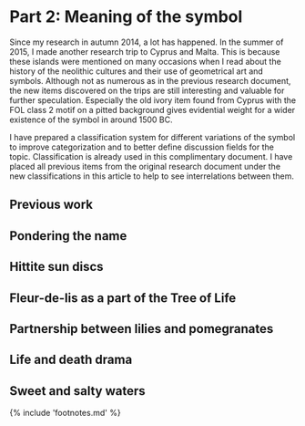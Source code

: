 <!-- pagewrapper -->
# Part 2: Meaning of the symbol

Since my research in autumn 2014, a lot has happened. In the summer of 2015, I made another research trip to Cyprus and Malta. This is because these islands were mentioned on many occasions when I read about the history of the neolithic cultures and their use of geometrical art and symbols. Although not as numerous as in the previous research document, the new items discovered on the trips are still interesting and valuable for further speculation. Especially the old ivory item found from Cyprus with the FOL class 2 motif on a pitted background gives evidential weight for a wider existence of the symbol in around 1500 BC.

I have prepared a classification system for different variations of the symbol to improve categorization and to better define discussion fields for the topic. Classification is already used in this complimentary document. I have placed all previous items from the original research document under the new classifications in this article to help to see interrelations between them.

## Previous work


## Pondering the name


## Hittite sun discs


## Fleur-de-lis as a part of the Tree of Life


## Partnership between lilies and pomegranates


## Life and death drama


## Sweet and salty waters


<!-- endpagewrapper -->

{% include 'footnotes.md' %}
